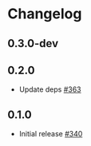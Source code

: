 # Changelog

## 0.3.0-dev

## 0.2.0
* Update deps [#363](https://github.com/jellyfish-dev/membrane_rtc_engine/pull/363)

## 0.1.0
* Initial release [#340](https://github.com/jellyfish-dev/membrane_rtc_engine/pull/340)
